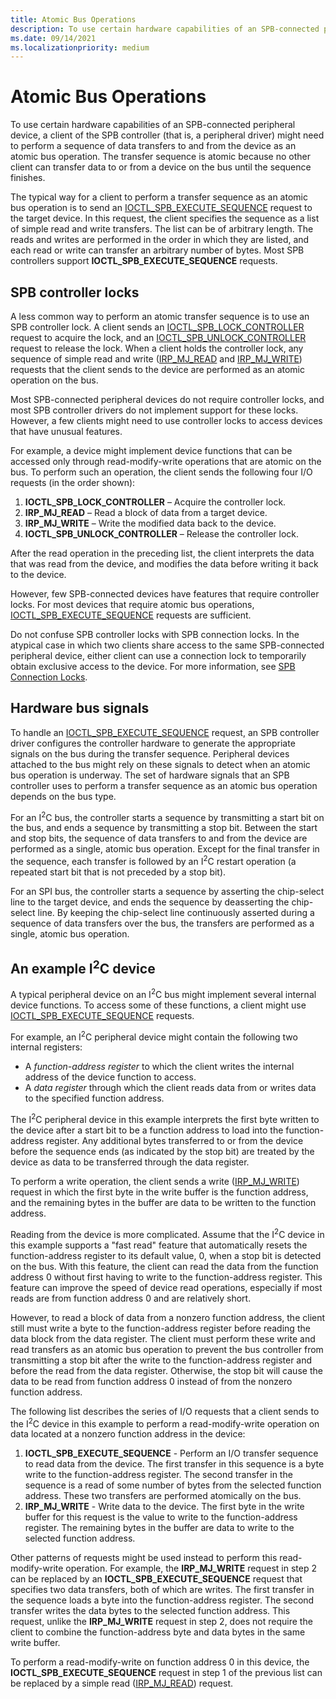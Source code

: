 ```yaml
---
title: Atomic Bus Operations
description: To use certain hardware capabilities of an SPB-connected peripheral device, a client of the SPB controller (that is, a peripheral driver) might need to perform a sequence of data transfers to and from the device as an atomic bus operation.
ms.date: 09/14/2021
ms.localizationpriority: medium
---
```


# Atomic Bus Operations

To use certain hardware capabilities of an SPB-connected peripheral device, a client of the SPB controller (that is, a peripheral driver) might need to perform a sequence of data transfers to and from the device as an atomic bus operation. The transfer sequence is atomic because no other client can transfer data to or from a device on the bus until the sequence finishes.

The typical way for a client to perform a transfer sequence as an atomic bus operation is to send an [IOCTL_SPB_EXECUTE_SEQUENCE](./spb-ioctls.md#ioctl_spb_execute_sequence) request to the target device. In this request, the client specifies the sequence as a list of simple read and write transfers. The list can be of arbitrary length. The reads and writes are performed in the order in which they are listed, and each read or write can transfer an arbitrary number of bytes. Most SPB controllers support **IOCTL_SPB_EXECUTE_SEQUENCE** requests.

## SPB controller locks

A less common way to perform an atomic transfer sequence is to use an SPB controller lock. A client sends an [IOCTL_SPB_LOCK_CONTROLLER](./spb-ioctls.md#ioctl_spb_lock_controller-control-code) request to acquire the lock, and an [IOCTL_SPB_UNLOCK_CONTROLLER](./spb-ioctls.md#ioctl_spb_unlock_controller-control-code) request to release the lock. When a client holds the controller lock, any sequence of simple read and write ([IRP_MJ_READ](../kernel/irp-mj-read.md) and [IRP_MJ_WRITE](../kernel/irp-mj-write.md)) requests that the client sends to the device are performed as an atomic operation on the bus.

Most SPB-connected peripheral devices do not require controller locks, and most SPB controller drivers do not implement support for these locks. However, a few clients might need to use controller locks to access devices that have unusual features.

For example, a device might implement device functions that can be accessed only through read-modify-write operations that are atomic on the bus. To perform such an operation, the client sends the following four I/O requests (in the order shown):

1. **IOCTL_SPB_LOCK_CONTROLLER** – Acquire the controller lock.
1. **IRP_MJ_READ** – Read a block of data from a target device.
1. **IRP_MJ_WRITE** – Write the modified data back to the device.
1. **IOCTL_SPB_UNLOCK_CONTROLLER** – Release the controller lock.

After the read operation in the preceding list, the client interprets the data that was read from the device, and modifies the data before writing it back to the device.

However, few SPB-connected devices have features that require controller locks. For most devices that require atomic bus operations, [IOCTL_SPB_EXECUTE_SEQUENCE](./spb-ioctls.md#ioctl_spb_execute_sequence) requests are sufficient.

Do not confuse SPB controller locks with SPB connection locks. In the atypical case in which two clients share access to the same SPB-connected peripheral device, either client can use a connection lock to temporarily obtain exclusive access to the device. For more information, see [SPB Connection Locks](./spb-connection-locks.md).

## Hardware bus signals

To handle an [IOCTL_SPB_EXECUTE_SEQUENCE](./spb-ioctls.md#ioctl_spb_execute_sequence) request, an SPB controller driver configures the controller hardware to generate the appropriate signals on the bus during the transfer sequence. Peripheral devices attached to the bus might rely on these signals to detect when an atomic bus operation is underway. The set of hardware signals that an SPB controller uses to perform a transfer sequence as an atomic bus operation depends on the bus type.

For an I<sup>2</sup>C bus, the controller starts a sequence by transmitting a start bit on the bus, and ends a sequence by transmitting a stop bit. Between the start and stop bits, the sequence of data transfers to and from the device are performed as a single, atomic bus operation. Except for the final transfer in the sequence, each transfer is followed by an I<sup>2</sup>C restart operation (a repeated start bit that is not preceded by a stop bit).

For an SPI bus, the controller starts a sequence by asserting the chip-select line to the target device, and ends the sequence by deasserting the chip-select line. By keeping the chip-select line continuously asserted during a sequence of data transfers over the bus, the transfers are performed as a single, atomic bus operation.

## An example I<sup>2</sup>C device

A typical peripheral device on an I<sup>2</sup>C bus might implement several internal device functions. To access some of these functions, a client might use [IOCTL_SPB_EXECUTE_SEQUENCE](./spb-ioctls.md#ioctl_spb_execute_sequence) requests.

For example, an I<sup>2</sup>C peripheral device might contain the following two internal registers:

* A *function-address register* to which the client writes the internal address of the device function to access.
* A *data register* through which the client reads data from or writes data to the specified function address.

The I<sup>2</sup>C peripheral device in this example interprets the first byte written to the device after a start bit to be a function address to load into the function-address register. Any additional bytes transferred to or from the device before the sequence ends (as indicated by the stop bit) are treated by the device as data to be transferred through the data register.

To perform a write operation, the client sends a write ([IRP_MJ_WRITE](../kernel/irp-mj-write.md)) request in which the first byte in the write buffer is the function address, and the remaining bytes in the buffer are data to be written to the function address.

Reading from the device is more complicated. Assume that the I<sup>2</sup>C device in this example supports a "fast read" feature that automatically resets the function-address register to its default value, 0, when a stop bit is detected on the bus. With this feature, the client can read the data from the function address 0 without first having to write to the function-address register. This feature can improve the speed of device read operations, especially if most reads are from function address 0 and are relatively short.

However, to read a block of data from a nonzero function address, the client still must write a byte to the function-address register before reading the data block from the data register. The client must perform these write and read transfers as an atomic bus operation to prevent the bus controller from transmitting a stop bit after the write to the function-address register and before the read from the data register. Otherwise, the stop bit will cause the data to be read from function address 0 instead of from the nonzero function address.

The following list describes the series of I/O requests that a client sends to the I<sup>2</sup>C device in this example to perform a read-modify-write operation on data located at a nonzero function address in the device:

1. **IOCTL_SPB_EXECUTE_SEQUENCE** - Perform an I/O transfer sequence to read data from the device. The first transfer in this sequence is a byte write to the function-address register. The second transfer in the sequence is a read of some number of bytes from the selected function address. These two transfers are performed atomically on the bus.
1. **IRP_MJ_WRITE** - Write data to the device. The first byte in the write buffer for this request is the value to write to the function-address register. The remaining bytes in the buffer are data to write to the selected function address.

Other patterns of requests might be used instead to perform this read-modify-write operation. For example, the **IRP_MJ_WRITE** request in step 2 can be replaced by an **IOCTL_SPB_EXECUTE_SEQUENCE** request that specifies two data transfers, both of which are writes. The first transfer in the sequence loads a byte into the function-address register. The second transfer writes the data bytes to the selected function address. This request, unlike the **IRP_MJ_WRITE** request in step 2, does not require the client to combine the function-address byte and data bytes in the same write buffer.

To perform a read-modify-write on function address 0 in this device, the **IOCTL_SPB_EXECUTE_SEQUENCE** request in step 1 of the previous list can be replaced by a simple read ([IRP_MJ_READ](../kernel/irp-mj-read.md)) request.

